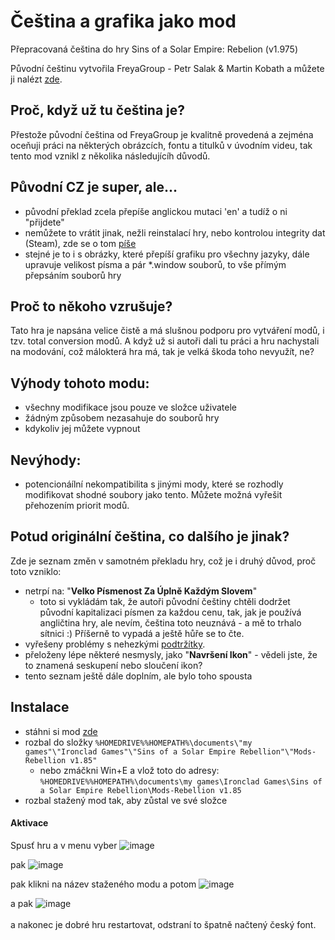# Čeština a grafika jako mod
Přepracovaná čeština do hry Sins of a Solar Empire: Rebelion (v1.975)

Původní češtinu vytvořila FreyaGroup - Petr Salak & Martin Kobath a můžete ji nalézt [zde](https://prekladyher.eu/preklady/sins-of-a-solar-empire-rebellion-v1-97.258/).

## Proč, když už tu čeština je?
Přestože původní čeština od FreyaGroup je kvalitně provedená a zejména oceňuji práci na některých obrázcích, fontu a titulků v úvodním videu, tak tento mod vznikl z několika následujícíh důvodů. 

## Původní CZ je super, ale...
- původní překlad zcela přepíše anglickou mutaci 'en' a tudíž o ni "přijdete"
- nemůžete to vrátit jinak, nežli reinstalací hry, nebo kontrolou integrity dat (Steam), zde se o tom [píše](https://prekladyher.eu/preklady/sins-of-a-solar-empire-rebellion-v1-97.258/field?field=faq)
- stejné je to i s obrázky, které přepíší grafiku pro všechny jazyky, dále upravuje velikost písma a pár *.window souborů, to vše přímým přepsáním souborů hry

## Proč to někoho vzrušuje?
Tato hra je napsána velice čistě a má slušnou podporu pro vytváření modů, i tzv. total conversion modů. A když už si autoři dali tu práci a hru nachystali na modování, což málokterá hra má, tak je velká škoda toho nevyužít, ne?

## Výhody tohoto modu:
- všechny modifikace jsou pouze ve složce uživatele
- žádným způsobem nezasahuje do souborů hry
- kdykoliv jej můžete vypnout

## Nevýhody:
- potencionáílní nekompatibilita s jinými mody, které se rozhodly modifikovat shodné soubory jako tento. Můžete možná vyřešit přehozením priorit modů.


## Potud originální čeština, co dalšího je jinak?
Zde je seznam změn v samotném překladu hry, což je i druhý důvod, proč toto vzniklo:
- netrpí na: "**Velko Písmenost Za Úplně Každým Slovem**"
  - toto si vykládám tak, že autoři původní češtiny chtěli dodržet původní kapitalizaci písmen za každou cenu, tak, jak je používá angličtina hry, ale nevím, čeština toto neuznává - a mě to trhalo sítnici :) Příšerně to vypadá a ještě hůře se to čte.
- vyřešeny problémy s nehezkými [podtržítky](https://prekladyher.eu/preklady/sins-of-a-solar-empire-rebellion-v1-97.258/field?field=faq).
- přeloženy lépe některé nesmysly, jako "**Navršení Ikon**" - vědeli jste, že to znamená seskupení nebo sloučení ikon?
- tento seznam ještě dále doplním, ale bylo toho spousta
## Instalace
- stáhni si mod [zde](https://github.com/Ejsstiil/SoaSER-CZ-texty-a-grafika/releases)
- rozbal do složky `%HOMEDRIVE%%HOMEPATH%\documents\"my games"\"Ironclad Games"\"Sins of a Solar Empire Rebellion"\"Mods-Rebellion v1.85"`
	- nebo zmáčkni Win+E a vlož toto do adresy: `%HOMEDRIVE%%HOMEPATH%\documents\my games\Ironclad Games\Sins of a Solar Empire Rebellion\Mods-Rebellion v1.85`
- rozbal stažený mod tak, aby zůstal ve své složce

#### Aktivace
Spusť hru a v menu vyber ![image](https://user-images.githubusercontent.com/36369441/221620460-b9e93ac6-5a77-40e8-9a66-39267cabf7c1.png)

pak ![image](https://user-images.githubusercontent.com/36369441/221620728-e3d618f3-a59c-44ee-9e76-3f914d6f799c.png)

pak klikni na název staženého modu a potom ![image](https://user-images.githubusercontent.com/36369441/221620861-f8e12dcb-1848-4ce1-9a22-85861001545c.png)

a pak ![image](https://user-images.githubusercontent.com/36369441/221620956-c9c9c6d7-1f3f-4b66-a3b5-57554faf8070.png)
<br/>
<br/>
a nakonec je dobré hru restartovat, odstraní to špatně načtený český font.
 







